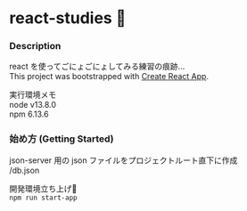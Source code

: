 # react-studies 🧐

### Description
react を使ってごにょごにょしてみる練習の痕跡...  
This project was bootstrapped with [Create React App](https://github.com/facebook/create-react-app).
 
実行環境メモ  
node v13.8.0  
npm 6.13.6  

### 始め方 (Getting Started)
json-server 用の json ファイルをプロジェクトルート直下に作成  
/db.json  

開発環境立ち上げ🤗  
`npm run start-app`   
